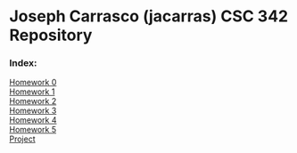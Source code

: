 # Joseph Carrasco (jacarras) CSC 342 Repository

### Index:
[Homework 0](https://github.ncsu.edu/engr-csc342/csc342-2024Spring-jacarras/blob/main/Homework0/README.md) <br>
[Homework 1](https://github.ncsu.edu/engr-csc342/csc342-2024Spring-jacarras/blob/main/Homework1/README.md) <br>
[Homework 2](https://github.ncsu.edu/engr-csc342/csc342-2024Spring-jacarras/blob/main/Homework2/README.md) <br>
[Homework 3](https://github.ncsu.edu/engr-csc342/csc342-2024Spring-jacarras/blob/main/Homework3/README.md) <br>
[Homework 4](https://github.ncsu.edu/engr-csc342/csc342-2024Spring-jacarras/blob/main/Homework4/README.md) <br>
[Homework 5](https://github.ncsu.edu/engr-csc342/csc342-2024Spring-jacarras/blob/main/Homework5/README.md) <br>
[Project](https://github.ncsu.edu/engr-csc342/csc342-2024Spring-GroupP/blob/main/README.md) <br>
